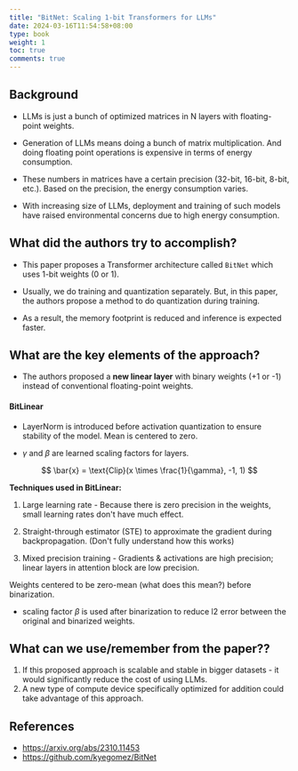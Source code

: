 ```yaml
---
title: "BitNet: Scaling 1-bit Transformers for LLMs"
date: 2024-03-16T11:54:58+08:00
type: book
weight: 1
toc: true
comments: true
---
```


## Background

- LLMs is just a bunch of optimized matrices in N layers with floating-point weights.
- Generation of LLMs means doing a bunch of matrix multiplication. And doing floating point operations is expensive in terms of energy consumption.

- These numbers in matrices have a certain precision (32-bit, 16-bit, 8-bit, etc.). Based on the precision, the energy consumption varies.

- With increasing size of LLMs, deployment and training of such models have raised environmental concerns due to high energy consumption.

## What did the authors try to accomplish?

- This paper proposes a Transformer architecture called `BitNet` which uses 1-bit weights (0 or 1).

- Usually, we do training and quantization separately. But, in this paper, the authors propose a method to do quantization during training.

- As a result, the memory footprint is reduced and inference is expected faster.

## What are the key elements of the approach?

- The authors proposed a **new linear layer** with binary weights (+1 or -1) instead of conventional floating-point weights.

#### BitLinear

- LayerNorm is introduced before activation quantization to ensure stability of the model. Mean is centered to zero.

- $\gamma$ and $\beta$ are learned scaling factors for layers.

$$
\bar{x} = \text{Clip}(x \times \frac{1}{\gamma}, -1, 1)
$$

**Techniques used in BitLinear:**

1. Large learning rate - Because there is zero precision in the weights, small learning rates don't have much effect.

2. Straight-through estimator (STE) to approximate the gradient during backpropagation. (Don't fully understand how this works)

3. Mixed precision training - Gradients & activations are high precision; linear layers in attention block are low precision.

Weights centered to be zero-mean (what does this mean?) before binarization.

- scaling factor $\beta$ is used after binarization to reduce l2 error between the original and binarized weights.

## What can we use/remember from the paper??

1. If this proposed approach is scalable and stable in bigger datasets - it would significantly reduce the cost of using LLMs.
2. A new type of compute device specifically optimized for addition could take advantage of this approach.

## References

- https://arxiv.org/abs/2310.11453
- https://github.com/kyegomez/BitNet
<!-- ## TL;DR


- With increasing size of LLMs, deployment and training of such models have raised environmental concerns due to high energy consumption.

- This paper proposes a novel 1-bit Transformer architecture for LLMs called `BitNet` which uses 1-bit weights (scalable and stable).

- The results show that `BitLinear` achieves competitve performances while substantially reducing memory footprint and energy consumption compared to other quantization methods.

## What did the authors try to accomplish?

- The authors tried to address the environmental concerns raised by the deployment and training of large language models (LLMs) by proposing a novel 1-bit Transformer architecture for LLMs called `BitNet`.

## What are the key elements of the approach?

### BitLinear

{{< figure src="/blog/bitnet-llms-arch.png" width="1000px" title="">}}

The authors proposed a new linear layer with binary weights (+1 or -1) instead of conventional floating-point weights.

- Weights centered to be zero-mean (what does this mean?) before binarization.
- scaling factor $\beta$ is used after binarization to reduce l2 error between the original and binarized weights.

Further, activations are quantized to 8-bit precision; Absmax quantization is used.

- LayerNorm is introduced before activation quantization to preserve the variance of activations.

- quantization is performed per tensor during training while per token during inference - for stability and efficiency.

---

Post-training quanitzation

- existing LLM models are quantized to lower precision making them consume less memory and faster inference.

---

## What can I use from the paper??

## Conclusion

## What other references should I follow?

- BiT: robustly binarized multi-distilled transformer. NeurIPS 2022. -->
